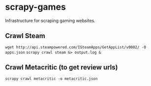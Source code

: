 scrapy-games
============

Infrastructure for scraping gaming websites.


## Crawl Steam

`wget http://api.steampowered.com/ISteamApps/GetAppList/v0002/ -O apps.json`
`scrapy crawl steam &> output.log &`

## Crawl Metacritic (to get review urls)

`scrapy crawl metacritic -o metacritic.json`
